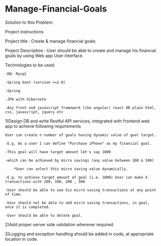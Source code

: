 # Manage-Financial-Goals
Solution to this Problem:

Project instructions


Project title : Create & manage financial goals



Project Description : User should be able to create and manage his financial goals by using  Web app User interface.



Technologies to be used: 

	-DB: Mysql

	-Spring boot (version >=2.0)

	-Spring

	-JPA with hibernate

	-Any front end javascript framework like angular/ react OR plain html, css, javascript, jquery etc



1)Design DB and write Restful API services, integrated with frontend web app to achieve following requirements

	User can create n number of goals having dynamic value of goal target.

	-E.g. As a user I can define "Purchase iPhone" as my financial goal. 

	-This goal will have target amount let's say 1000

	-which can be achieved by micro savings (any value between 100 & 500) 

		*User can select this micro saving value dynamically.

	-E.g. to achieve target amount of goal (i.e. 1000) User can make 4 transactions with 200, 100, 200 , 500

	-User should be able to see his micro saving transactions at any point of time.

	-User should not be able to add micro saving transactions, in goal, once it is completed.

	-User should be able to delete goal.

	

	

2)Add proper server side validation wherever required.



3)Logging and exception handling should be added in code, at appropriate location in code.


